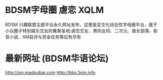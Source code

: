 # BDSM字母圈 虐恋 XQLM
BDSM 兴趣联盟主题平台永久网址发布，这里是亚文化综合性字母圈平台，属于小众圈子特别娱乐交友的集聚圣地:虐恋交友、男同女同、二次元、酋长部落、影音小说、SM自评与赏金任务等应有尽有
# 最新网址 (BDSM华语论坛)
http://sm.madoubar.com
http://bbs.5sm.info

